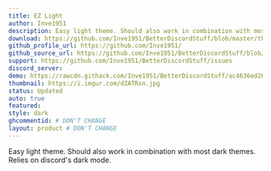 ```yaml
---
title: EZ Light
author: Inve1951
description: Easy light theme. Should also work in combination with most dark themes. Relies on discord's dark mode.
download: https://github.com/Inve1951/BetterDiscordStuff/blob/master/themes/EzLight.theme.css
github_profile_url: https://github.com/Inve1951/
github_source_url: https://github.com/Inve1951/BetterDiscordStuff/blob/master/themes/EzLight.theme.css
support: https://github.com/Inve1951/BetterDiscordStuff/issues
discord_server: 
demo: https://rawcdn.githack.com/Inve1951/BetterDiscordStuff/ac4636ed2627a6570a01c86a6724096075012ba8/themes/EzLight.theme.css
thumbnail: https://i.imgur.com/dZATRxn.jpg
status: Updated
auto: true
featured: 
style: dark
ghcommentid: # DON'T CHANGE
layout: product # DON'T CHANGE
---
```

Easy light theme. Should also work in combination with most dark themes. Relies on discord's dark mode.